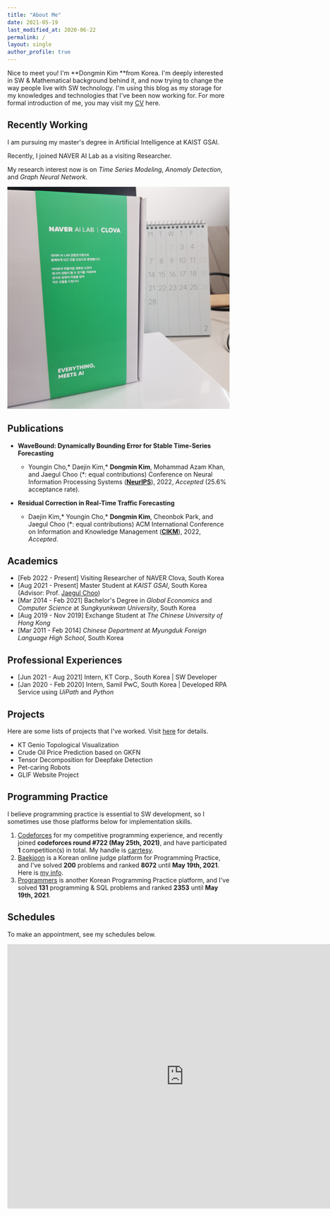 ```yaml
---
title: "About Me"
date: 2021-05-19
last_modified_at: 2020-06-22
permalink: /
layout: single
author_profile: true
---
```


Nice to meet you! I'm **Dongmin Kim **from Korea. I'm deeply interested in SW & Mathematical background behind it, and now trying to change the way people live with SW technology. I'm using this blog as my storage for my knowledges and technologies that I've been now working for. For more formal introduction of me, you may visit my [CV](https://drive.google.com/file/d/1_yjzsl4WMJEbucLYHwE1hKsq5p60r5mb/view?usp=sharing) here.



## Recently Working

I am pursuing my master's degree in Artificial Intelligence at KAIST GSAI.

Recently, I joined NAVER AI Lab as a visiting Researcher.

My research interest now is on *Time Series Modeling*, *Anomaly Detection*, and *Graph Neural Network*.

![NAVER](/assets/images/about/NAVER.jpg)



## Publications

- **WaveBound: Dynamically Bounding Error for Stable Time-Series Forecasting**
  
  - Youngin Cho,* Daejin Kim,* **Dongmin Kim**, Mohammad Azam Khan, and Jaegul Choo (*: equal contributions)
    Conference on Neural Information Processing Systems ([**NeurIPS**](https://www.google.com/url?q=https%3A%2F%2Fneurips.cc%2F&sa=D&sntz=1&usg=AOvVaw1JiC4swoToVbKvh-Wv6h-K)), 2022, *Accepted* (25.6% acceptance rate).
  
- **Residual Correction in Real-Time Traffic Forecasting**

  - Daejin Kim,* Youngin Cho,* **Dongmin Kim**, Cheonbok Park, and Jaegul Choo (*: equal contributions)
    ACM International Conference on Information and Knowledge Management ([**CIKM**](https://www.google.com/url?q=https%3A%2F%2Fwww.cikm2022.org%2F&sa=D&sntz=1&usg=AOvVaw2t7El8FT8A8rXgRBA9dTK-)), 2022, *Accepted*.

  

## Academics

- [Feb 2022 - Present] Visiting Researcher of NAVER Clova, South Korea
- [Aug 2021 - Present] Master Student at *KAIST GSAI*, South Korea (Advisor: Prof. [Jaegul Choo](https://sites.google.com/site/jaegulchoo/))
- [Mar 2014 - Feb 2021] Bachelor's Degree in *Global Economics* and *Computer Science* at *Sungkyunkwan University*, South Korea
- [Aug 2019 - Nov 2019] Exchange Student at *The Chinese University of Hong Kong*
- [Mar 2011 - Feb 2014] *Chinese Department* at *Myungduk Foreign Language High School*, South Korea



## Professional Experiences

- [Jun 2021 - Aug 2021] Intern, KT Corp., South Korea \| SW Developer  
- [Jan 2020 - Feb 2020] Intern, Samil PwC, South Korea \| Developed RPA Service using *UiPath* and *Python*



## Projects

Here are some lists of projects that I've worked. Visit [here](https://dongminkim0220.github.io/projects/) for details.

- KT Genio Topological Visualization
- Crude Oil Price Prediction based on GKFN
- Tensor Decomposition for Deepfake Detection
- Pet-caring Robots
- GLIF Website Project



## Programming Practice

I believe programming practice is essential to SW development, so I sometimes use those platforms below for implementation skills.

1. [Codeforces](https://codeforces.com/) for my competitive programming experience, and recently joined **codeforces round #722 (May 25th, 2021)**, and have participated **1** competition(s) in total. My handle is [carrtesy](https://codeforces.com/profile/carrtesy).
2. [Baekjoon](https://www.acmicpc.net/) is a Korean online judge platform for Programming Practice, and I've solved **200** problems and ranked **8072** until **May 19th, 2021**. Here is [my info](https://www.acmicpc.net/user/ehdals56).
3. [Programmers](https://programmers.co.kr/) is another Korean Programming Practice platform, and I've solved **131** programming & SQL problems and ranked **2353** until **May 19th, 2021**.



## Schedules

To make an appointment, see my schedules below.

<iframe src="https://calendar.google.com/calendar/embed?src=tommy.dm.kim%40gmail.com&ctz=Asia%2FSeoul" style="border: 0" width="800" height="600" frameborder="0" scrolling="no"></iframe>
